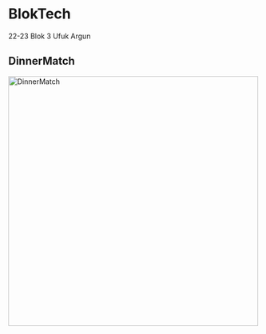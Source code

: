 # BlokTech

22-23 Blok 3 Ufuk Argun

## DinnerMatch

<img src="readme-images/header" width="500px" alt="DinnerMatch">


